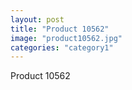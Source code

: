 ```yaml
---
layout: post
title: "Product 10562"
image: "product10562.jpg"
categories: "category1"
---
```

Product 10562
